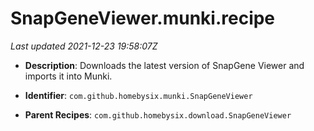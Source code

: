 # SnapGeneViewer.munki.recipe

_Last updated 2021-12-23 19:58:07Z_

- **Description**: Downloads the latest version of SnapGene Viewer and imports it into Munki.

- **Identifier**: `com.github.homebysix.munki.SnapGeneViewer`

- **Parent Recipes**: `com.github.homebysix.download.SnapGeneViewer`